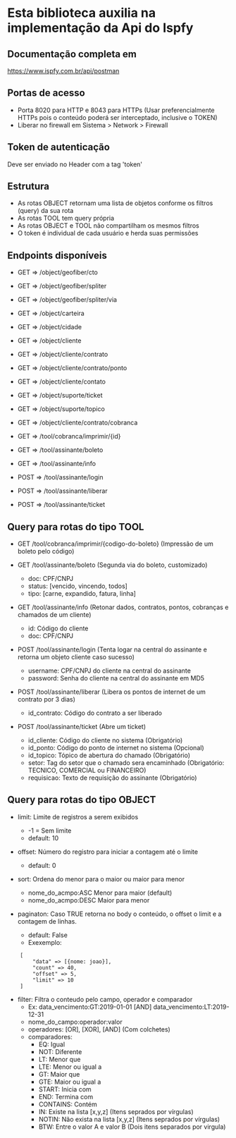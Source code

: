 # Esta biblioteca auxilia na implementação da Api do Ispfy

## Documentação completa em
https://www.ispfy.com.br/api/postman

## Portas de acesso
* Porta 8020 para HTTP e 8043 para HTTPs (Usar preferencialmente HTTPs pois o conteúdo poderá ser interceptado, inclusive o TOKEN)
* Liberar no firewall em Sistema > Network > Firewall

## Token de autenticação
Deve ser enviado no Header com a tag 'token'

## Estrutura
* As rotas OBJECT retornam uma lista de objetos conforme os filtros (query) da sua rota
* As rotas TOOL tem query própria
* As rotas OBJECT e TOOL não compartilham os mesmos filtros
* O token é individual de cada usuário e herda suas permissões

## Endpoints disponíveis
* GET  => /object/geofiber/cto
* GET  => /object/geofiber/spliter
* GET  => /object/geofiber/spliter/via
* GET  => /object/carteira
* GET  => /object/cidade
* GET  => /object/cliente
* GET  => /object/cliente/contrato
* GET  => /object/cliente/contrato/ponto
* GET  => /object/cliente/contato
* GET  => /object/suporte/ticket
* GET  => /object/suporte/topico
* GET  => /object/cliente/contrato/cobranca

* GET  => /tool/cobranca/imprimir/{id}
* GET  => /tool/assinante/boleto
* GET  => /tool/assinante/info
* POST => /tool/assinante/login
* POST => /tool/assinante/liberar
* POST => /tool/assinante/ticket


## Query para rotas do tipo TOOL
* GET /tool/cobranca/imprimir/{codigo-do-boleto} (Impressão de um boleto pelo código)

* GET /tool/assinante/boleto (Segunda via do boleto, customizado)
  - doc: CPF/CNPJ
  - status: [vencido, vincendo, todos]
  - tipo: [carne, expandido, fatura, linha]
  
* GET /tool/assinante/info (Retonar dados, contratos, pontos, cobranças e chamados de um cliente)
  - id: Código do cliente
  - doc: CPF/CNPJ

* POST /tool/assinante/login (Tenta logar na central do assinante e retorna um objeto cliente caso sucesso)
  - username: CPF/CNPJ do cliente na central do assinante
  - password: Senha do cliente na central do assinante em MD5

* POST /tool/assinante/liberar (Libera os pontos de internet de um contrato por 3 dias)
  - id_contrato: Código do contrato a ser liberado
 
* POST /tool/assinante/ticket (Abre um ticket)
  - id_cliente: Código do cliente no sistema (Obrigatório)
  - id_ponto: Código do ponto de internet no sistema (Opcional)
  - id_topico:  Tópico de abertura do chamado (Obrigatório)
  - setor: Tag do setor que o chamado sera encaminhado (Obrigatório: TECNICO, COMERCIAL ou FINANCEIRO)
  - requisicao: Texto de requisição do assinante (Obrigatório)


## Query para rotas do tipo OBJECT
* limit: Limite de registros a serem exibidos 
	* -1 = Sem limite
	* default: 10

* offset: Número do registro para iniciar a contagem até o limite 
	* default: 0

* sort: Ordena do menor para o maior ou maior para menor
	* nome_do_acmpo:ASC Menor para maior (default)
	* nome_do_acmpo:DESC Maior para menor

* paginaton: Caso TRUE retorna no body o conteúdo, o offset o limit e a contagem de linhas.
	* default: False
	* Exexemplo: 
```
	[
	    "data" => [{nome: joao}],
	    "count" => 40,
	    "offset" => 5,
	    "limit" => 10
	]
```

* filter: Filtra o conteudo pelo campo, operador e comparador
	* Ex: data_vencimento:GT:2019-01-01 [AND] data_vencimento:LT:2019-12-31
	* nome_do_campo:operador:valor
	* operadores: [OR], [XOR], [AND] (Com colchetes)
	* comparadores: 
		* EQ: Igual
		* NOT: Diferente
		* LT: Menor que
		* LTE: Menor ou igual a
		* GT: Maior que
		* GTE: Maior ou igual a 
		* START: Inicia com
		* END: Termina com
		* CONTAINS: Contém
		* IN: Existe na lista [x,y,z] (Itens seprados por vírgulas)
		* NOTIN: Não exista na lista [x,y,z] (Itens seprados por vírgulas)
		* BTW: Entre o valor A e valor B (Dois itens separados por virgula)

